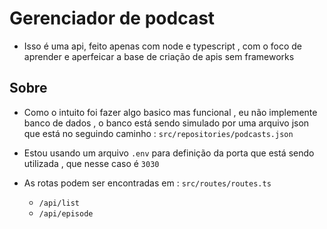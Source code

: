 # Gerenciador de podcast

- Isso é uma api, feito apenas com node e typescript , com o foco de aprender e aperfeicar a base de criação de apis sem frameworks

## Sobre 

- Como o intuito foi fazer algo basico mas funcional , eu não implemente banco de dados , o banco está sendo simulado por uma arquivo json que está no seguindo caminho : ```src/repositories/podcasts.json```

- Estou usando um arquivo `.env` para definição da porta que está sendo utilizada , que nesse caso é `3030`

- As rotas podem ser encontradas em : ```src/routes/routes.ts```
    - `/api/list`
    - `/api/episode`
